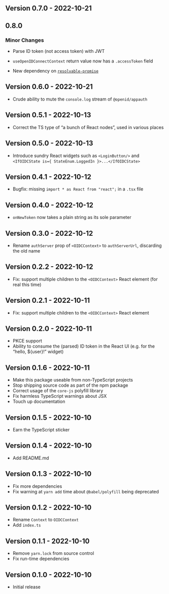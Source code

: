 ## Version 0.7.0 - 2022-10-21

## 0.8.0

### Minor Changes

- Parse ID token (not access token) with JWT

- `useOpenIDConnectContext` return value now has a `.accessToken` field
- New dependency on [`resolvable-promise`](https://www.npmjs.com/package/resolvable-promise)

## Version 0.6.0 - 2022-10-21

- Crude ability to mute the `console.log` stream of `@openid/appauth`

## Version 0.5.1 - 2022-10-13

- Correct the TS type of “a bunch of React nodes”, used in various places

## Version 0.5.0 - 2022-10-13

- Introduce sundry React widgets such as `<LoginButton/>` and `<IfOIDCState is={ StateEnum.LoggedIn }>...</IfOIDCState>`

## Version 0.4.1 - 2022-10-12

- Bugfix: missing `import * as React from "react";` in a `.tsx` file

## Version 0.4.0 - 2022-10-12

- `onNewToken` now takes a plain string as its sole parameter

## Version 0.3.0 - 2022-10-12

- Rename `authServer` prop of `<OIDCContext>` to `authServerUrl`, discarding the old name

## Version 0.2.2 - 2022-10-12

- Fix: support multiple children to the `<OIDCContext>` React element (for real this time)

## Version 0.2.1 - 2022-10-11

- Fix: support multiple children to the `<OIDCContext>` React element

## Version 0.2.0 - 2022-10-11

- PKCE support
- Ability to consume the (parsed) ID token in the React UI (e.g. for the “hello, ${user}!” widget)

## Version 0.1.6 - 2022-10-11

- Make this package useable from non-TypeScript projects
- Stop shipping source code as part of the npm package
- Correct usage of the `core-js` polyfill library
- Fix harmless TypeScript warnings about JSX
- Touch up documentation

## Version 0.1.5 - 2022-10-10

- Earn the TypeScript sticker

## Version 0.1.4 - 2022-10-10

- Add README.md

## Version 0.1.3 - 2022-10-10

- Fix more dependencies
- Fix warning at `yarn add` time about `@babel/polyfill` being deprecated

## Version 0.1.2 - 2022-10-10

- Rename `Context` to `OIDCContext`
- Add `index.ts`

## Version 0.1.1 - 2022-10-10

- Remove `yarn.lock` from source control
- Fix run-time dependencies

## Version 0.1.0 - 2022-10-10

- Initial release
